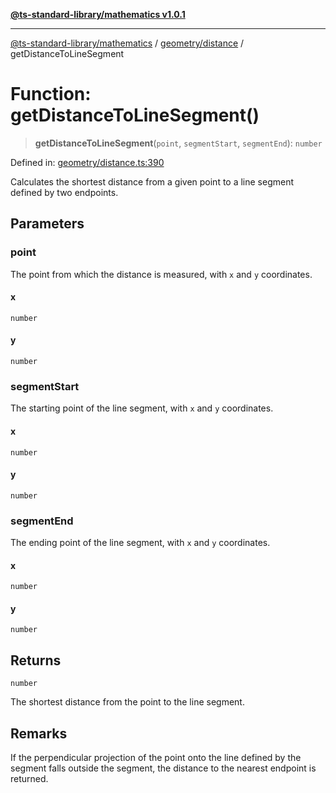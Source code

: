 [**@ts-standard-library/mathematics v1.0.1**](../../../README.md)

***

[@ts-standard-library/mathematics](../../../README.md) / [geometry/distance](../README.md) / getDistanceToLineSegment

# Function: getDistanceToLineSegment()

> **getDistanceToLineSegment**(`point`, `segmentStart`, `segmentEnd`): `number`

Defined in: [geometry/distance.ts:390](https://github.com/gabaudette/ts-stdlib/blob/7333da76bc775fbabd0907ad8519b912cfc2fe26/packages/mathematics/src/geometry/distance.ts#L390)

Calculates the shortest distance from a given point to a line segment defined by two endpoints.

## Parameters

### point

The point from which the distance is measured, with `x` and `y` coordinates.

#### x

`number`

#### y

`number`

### segmentStart

The starting point of the line segment, with `x` and `y` coordinates.

#### x

`number`

#### y

`number`

### segmentEnd

The ending point of the line segment, with `x` and `y` coordinates.

#### x

`number`

#### y

`number`

## Returns

`number`

The shortest distance from the point to the line segment.

## Remarks

If the perpendicular projection of the point onto the line defined by the segment
falls outside the segment, the distance to the nearest endpoint is returned.
